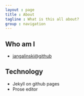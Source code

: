 ```yaml
---
layout : page
title : About
tagline : What is this all about?
group : navigation
---
```


## Who am I

* [jangalinski@github](https://github.com/jangalinski)

## Technology

* Jekyll on github pages
* Prose editor